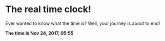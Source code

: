 # The real time clock!

Ever wanted to know what the time is? Well, your journey is about to end!

**The time is Nov 24, 2017, 05:55**